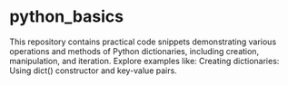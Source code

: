 # python_basics
This repository contains practical code snippets demonstrating various operations and methods of Python dictionaries, including creation, manipulation, and iteration. Explore examples like: Creating dictionaries: Using dict() constructor and key-value pairs.
